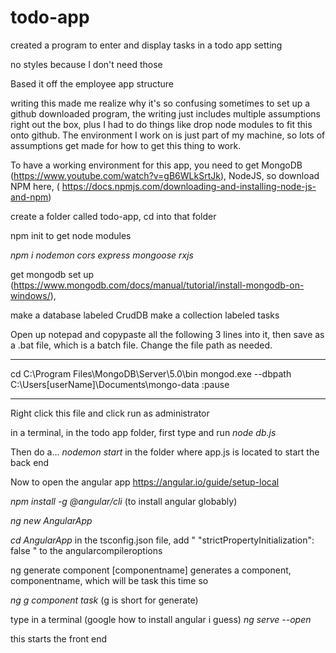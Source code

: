 # todo-app
created a program to enter and display tasks in a todo app setting

no styles because I don't need those

Based it off the employee app structure 

writing this made me realize why it's so confusing sometimes to set up a github downloaded program, 
the writing just includes multiple assumptions right out the box, plus I had to do things like drop 
node modules to fit this onto github. The environment I work on is just part of my machine, so lots of 
assumptions get made for how to get this thing to work. 

To have a working environment for this app, you need to get MongoDB (https://www.youtube.com/watch?v=gB6WLkSrtJk), NodeJS, so download NPM here, ( https://docs.npmjs.com/downloading-and-installing-node-js-and-npm) 

create a folder called todo-app, cd into that folder



npm init to get node modules

*npm i nodemon cors express mongoose rxjs* 

get mongodb set up (https://www.mongodb.com/docs/manual/tutorial/install-mongodb-on-windows/),

make a database labeled CrudDB
make a collection labeled tasks

Open up notepad and copypaste all the following 3 lines into it, then save as a .bat file, which is a batch file. Change the file path as needed.

____
cd C:\Program Files\MongoDB\Server\5.0\bin
mongod.exe --dbpath C:\Users\[userName]\Documents\mongo-data
:pause
____
Right click this file and click run as administrator

in a terminal, in the todo app folder, first type and run
*node db.js*

Then do a...
*nodemon start* in the folder where app.js is located to start the back end

Now to open the angular app
https://angular.io/guide/setup-local

*npm install -g @angular/cli* (to install angular globably)

*ng new AngularApp*

*cd AngularApp*
in the tsconfig.json file, add " "strictPropertyInitialization": false " to the angularcompileroptions

ng generate component [componentname] generates a component, componentname, which will be task this time so 

*ng g component task*
(g is short for generate)

type in a terminal (google how to install angular i guess)
*ng serve --open* 

this starts the front end


